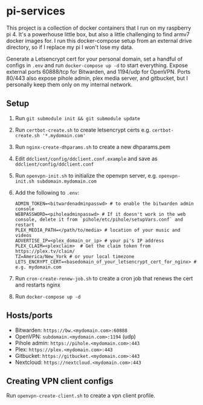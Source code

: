 # pi-services

This project is a collection of docker containers that I run on my raspberry pi 4.  It's a powerhouse little box, but also a little challenging to find armv7 docker images for.  I run this docker-compose setup from an external drive directory, so if I replace my pi I won't lose my data.

Generate a Letsencrypt cert for your personal domain, set a handful of configs in `.env` and run `docker-compose up -d` to start everything.  Expose external ports 60888/tcp for Bitwarden, and 1194/udp for OpenVPN.  Ports 80/443 also expose pihole admin, plex media server, and gitbucket, but I personally keep them only on my internal network.

## Setup

1. Run `git submodule init && git submodule update`
2. Run `certbot-create.sh` to create letsencrypt certs e.g. `certbot-create.sh '*.mydomain.com'`
3. Run `nginx-create-dhparams.sh` to create a new dhparams.pem 
4. Edit `ddclient/config/ddclient.conf.example` and save as `ddclient/config/ddclient.conf`
5. Run `openvpn-init.sh` to initialize the openvpn server, e.g. `openvpn-init.sh subdomain.mydomain.com`
6. Add the following to `.env`:

	```
	ADMIN_TOKEN=<bitwardenadminpasswd> # to enable the bitwarden admin console
	WEBPASSWORD=<piholeadminpasswd> # If it doesn't work in the web console, delete it from `pihole/etc/pihole/setupVars.conf` and restart
	PLEX_MEDIA_PATH=</path/to/media> # location of your music and videos
	ADVERTISE_IP=<plex_domain_or_ip> # your pi's IP address
	PLEX_CLAIM=<plexclaim>  # Get the claim token from https://plex.tv/claim/
	TZ=America/New_York # or your local timezone
	LETS_ENCRYPT_CERT=<basedomain_of_your_letsencrypt_cert_for_nginx> # e.g. mydomain.com
	```

7. Run `cron-create-renew-job.sh` to create a cron job that renews the cert and restarts nginx
8. Run `docker-compose up -d`

## Hosts/ports

* Bitwarden: `https://bw.<mydomain.com>:60888`
* OpenVPN: `subdomain.<mydomain.com>:1194` (udp)
* Pihole admin: `https://pihole.<mydomain.com>:443`
* Plex: `https://plex.<mydomain.com>:443`
* Gitbucket: `https://gitbucket.<mydomain.com>:443`
* Nextcloud: `https://nextcloud.<mydomain.com>:443`

## Creating VPN client configs

Run `openvpn-create-client.sh` to create a vpn client profile.

